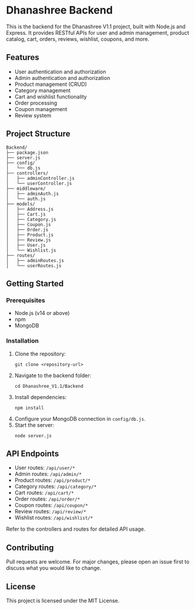# Dhanashree Backend

This is the backend for the Dhanashree V1.1 project, built with Node.js and Express. It provides RESTful APIs for user and admin management, product catalog, cart, orders, reviews, wishlist, coupons, and more.

## Features
- User authentication and authorization
- Admin authentication and authorization
- Product management (CRUD)
- Category management
- Cart and wishlist functionality
- Order processing
- Coupon management
- Review system

## Project Structure
```
Backend/
├── package.json
├── server.js
├── config/
│   └── db.js
├── controllers/
│   ├── adminController.js
│   └── userController.js
├── middleware/
│   ├── adminAuth.js
│   └── auth.js
├── models/
│   ├── Address.js
│   ├── Cart.js
│   ├── Category.js
│   ├── Coupon.js
│   ├── Order.js
│   ├── Product.js
│   ├── Review.js
│   ├── User.js
│   └── Wishlist.js
├── routes/
│   ├── adminRoutes.js
│   └── userRoutes.js
```

## Getting Started

### Prerequisites
- Node.js (v14 or above)
- npm
- MongoDB

### Installation
1. Clone the repository:
   ```
   git clone <repository-url>
   ```
2. Navigate to the backend folder:
   ```
   cd Dhanashree_V1.1/Backend
   ```
3. Install dependencies:
   ```
   npm install
   ```
4. Configure your MongoDB connection in `config/db.js`.
5. Start the server:
   ```
   node server.js
   ```

## API Endpoints
- User routes: `/api/user/*`
- Admin routes: `/api/admin/*`
- Product routes: `/api/product/*`
- Category routes: `/api/category/*`
- Cart routes: `/api/cart/*`
- Order routes: `/api/order/*`
- Coupon routes: `/api/coupon/*`
- Review routes: `/api/review/*`
- Wishlist routes: `/api/wishlist/*`

Refer to the controllers and routes for detailed API usage.

## Contributing
Pull requests are welcome. For major changes, please open an issue first to discuss what you would like to change.

## License
This project is licensed under the MIT License.
